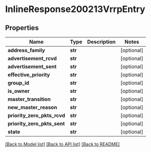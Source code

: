 # InlineResponse200213VrrpEntry

## Properties
Name | Type | Description | Notes
------------ | ------------- | ------------- | -------------
**address_family** | **str** |  | [optional] 
**advertisement_rcvd** | **str** |  | [optional] 
**advertisement_sent** | **str** |  | [optional] 
**effective_priority** | **str** |  | [optional] 
**group_id** | **str** |  | [optional] 
**is_owner** | **str** |  | [optional] 
**master_transition** | **str** |  | [optional] 
**new_master_reason** | **str** |  | [optional] 
**priority_zero_pkts_rcvd** | **str** |  | [optional] 
**priority_zero_pkts_sent** | **str** |  | [optional] 
**state** | **str** |  | [optional] 

[[Back to Model list]](../README.md#documentation-for-models) [[Back to API list]](../README.md#documentation-for-api-endpoints) [[Back to README]](../README.md)

